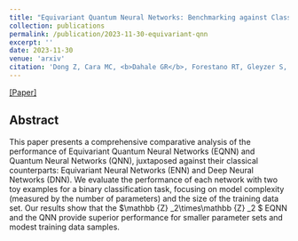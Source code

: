 ```yaml
---
title: "Equivariant Quantum Neural Networks: Benchmarking against Classical Neural Networks"
collection: publications
permalink: /publication/2023-11-30-equivariant-qnn
excerpt: ''
date: 2023-11-30
venue: 'arxiv'
citation: 'Dong Z, Cara MC, <b>Dahale GR</b>, Forestano RT, Gleyzer S, Justice D, Kong K, Magorsch T, Matchev KT, Matcheva K, Unlu EB. $\mathbb {Z} _2\times\mathbb {Z} _2 $ Equivariant Quantum Neural Networks: Benchmarking against Classical Neural Networks. arXiv preprint arXiv:2311.18744. 2023 Nov 30.'
---
```


[[Paper]](https://arxiv.org/abs/2311.18744)

## Abstract

This paper presents a comprehensive comparative analysis of the performance of Equivariant Quantum Neural Networks (EQNN) and Quantum Neural Networks (QNN), juxtaposed against their classical counterparts: Equivariant Neural Networks (ENN) and Deep Neural Networks (DNN). We evaluate the performance of each network with two toy examples for a binary classification task, focusing on model complexity (measured by the number of parameters) and the size of the training data set. Our results show that the $\mathbb {Z} _2\times\mathbb {Z} _2 $ EQNN and the QNN provide superior performance for smaller parameter sets and modest training data samples.